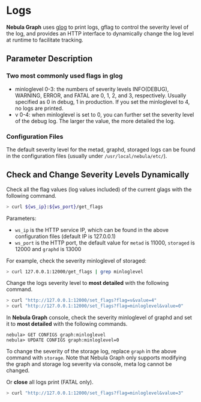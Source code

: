 # Logs

**Nebula Graph** uses [glog](https://github.com/google/glog) to print logs, gflag to control the severity level of the log, and provides an HTTP interface to dynamically change the log level at runtime to facilitate tracking.

## Parameter Description

### Two most commonly used flags in glog

- minloglevel 0-3: the numbers of severity levels INFO(DEBUG), WARNING, ERROR, and FATAL are 0, 1, 2, and 3, respectively. Usually specified as 0 in debug, 1 in production. If you set the minloglevel to 4, no logs are printed.
- v 0-4: when minloglevel is set to 0,  you can further set the severity level of the debug log. The larger the value, the more detailed the log.

### Configuration Files

The default severity level for the metad, graphd, storaged logs can be found in the configuration files (usually under `/usr/local/nebula/etc/`).

## Check and Change Severity Levels Dynamically

Check all the flag values (log values included) of the current glags with the following command.

```bash
> curl ${ws_ip}:${ws_port}/get_flags
```

Parameters:

- `ws_ip` is the HTTP service IP, which can be found in the above configuration files (default IP is 127.0.0.1)
- `ws_port` is the HTTP port, the default value for `metad` is 11000, `storaged` is 12000 and `graphd` is 13000

For example, check the severity minloglevel of storaged:

```bash
> curl 127.0.0.1:12000/get_flags | grep minloglevel
```

Change the logs severity level to **most detailed** with the following command.

```bash
> curl "http://127.0.0.1:12000/set_flags?flag=v&value=4"
> curl "http://127.0.0.1:12000/set_flags?flag=minloglevel&value=0"
```

In **Nebula Graph** console, check the severity minloglevel of graphd and set it to **most detailed** with the following commands.

```ngql
nebula> GET CONFIGS graph:minloglevel
nebula> UPDATE CONFIGS graph:minloglevel=0
```

To change the severity of the storage log, replace `graph` in the above command with `storage`. Note that Nebula Graph only supports modifying the graph and storage log severity via console, meta log cannot be changed.

Or **close** all logs print (FATAL only).

```bash
> curl "http://127.0.0.1:12000/set_flags?flag=minloglevel&value=3"
```
